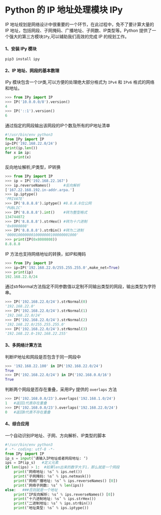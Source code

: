 # Python 的 IP 地址处理模块 IPy

IP 地址规划是网络设计中很重要的一个环节，在此过程中，免不了要计算大量的IP 地址，包括网段、子网掩码、广播地址、子网数、IP类型等。Python 提供了一个强大的第三方模块`IPy`,可以辅助我们高效的完成 IP 的规划工作。
<!--more-->
#### 1、安装 IPy 模块
    pip3 install ipy

#### 2、IP 地址、网段的基本数理
IPy 模块包含一个`IP`类,可以方便的处理绝大部分格式为 `IPv4` 和 `IPv6` 格式的网络和地址。

```python
>>> from IPy import IP
>>> IP('10.0.0.0/8').version()
4
>>> IP('::1').version()
6
```

通过指定的网段输出该网段的IP个数及所有的IP地址清单

```python
#!/usr/bin/env python3
from IPy import IP
ip=IP('192.168.22.0/24')
print(ip.len())
for x in ip:
    print(x)
```

反向地址解析,IP类型，IP转换

```python
>>> from IPy import IP
>>> ip = IP('192.168.22.167')
>>> ip.reverseNames()      #反向解析
['167.22.168.192.in-addr.arpa.']
>>> ip.iptype()
'PRIVATE'
>>> IP('8.8.8.8').iptype() #8.8.8.8位公网
'PUBLIC'
>>> IP('8.8.8.8').int()    #转为整型格式
134744072
>>> IP('8.8.8.8').strHex() #转为十六进制
'0x8080808'
>>> IP('8.8.8.8').strBin() #转为二进制
'00001000000010000000100000001000'
>>> print(IP(0x8080808))
8.8.8.8
```

IP 方法也支持网络地址的转换，如IP和掩码

```python
>>> from IPy import IP
>>> ip=IP('192.168.22.0/255.255.255.0',make_net=True)
>>> print(ip)
192.168.22.0/24
```

通过strNormal方法指定不同参数值以定制不同输出类型的网段，输出类型为字符串。

```python
>>> IP('192.168.22.0/24').strNormal(0)
'192.168.22.0'
>>> IP('192.168.22.0/24').strNormal(1)
'192.168.22.0/24'
>>> IP('192.168.22.0/24').strNormal(2)
'192.168.22.0/255.255.255.0'
>>> IP('192.168.22.0/24').strNormal(3)
'192.168.22.0-192.168.22.255'
```

#### 3、多网络计算方法
判断IP地址和网段是否包含于同一网段中

```python
>>> '192.168.22.100' in IP('192.168.22.0/24')
True
>>> IP('192.168.22.0/24') in IP('192.168.0.0/16')
True
```

判断两个网段是否存在重叠，采用IPy 提供的 `overlaps` 方法

```python
>>> IP('192.168.0.0/23').overlaps('192.168.1.0/24')
1   #返回1代表存在重叠
>>> IP('192.168.0.0/23').overlaps('192.168.22.0/24')
0   #返回0代表不存在重叠
```

#### 4、综合应用
一个自动识别IP地址、子网、方向解析、IP类型的脚本

```python
#!/usr/bin/env python3
# -*- coding: utf-8 -*-
from IPy import IP
ip_s = input(‘请输入IP地址或者网段地址: ‘)
ips = IP(ip_s)   #定义元素
if len(ips) > 1:  #如果len出来的数字大于1，那么就是一个网段
	print(‘网络地址: %s’ % ips.net())
	print(‘子网掩码: %s’ % ips.netmask())
	print(‘网络广播地址: %s’ % ips.reverseNames() [0])
	print(‘网络子网数: %s’ % len(ips))
else:   ###否则就是一个地址
	print(‘IP反向解析: %s’ % ips.reverseNames() [0])
	print(‘十六进制地址: %s’ % ips.strHex())
	print(‘二进制地址: %s’ % ips.strBin())
	print(‘地址类型: %s’ % ips.iptype())
```





